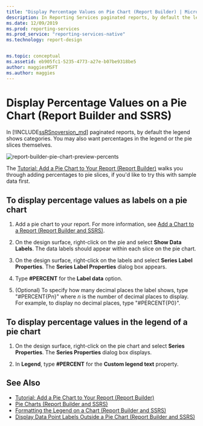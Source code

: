 ```yaml
---
title: "Display Percentage Values on Pie Chart (Report Builder) | Microsoft Docs"
description: In Reporting Services paginated reports, by default the legend shows categories. You may also want percentages in the legend or the pie slices themselves.
ms.date: 12/09/2019
ms.prod: reporting-services
ms.prod_service: "reporting-services-native"
ms.technology: report-design


ms.topic: conceptual
ms.assetid: eb905fc1-5235-4773-a27e-b07be9318be5
author: maggiesMSFT
ms.author: maggies
---
```

# Display Percentage Values on a Pie Chart (Report Builder and SSRS)
In [!INCLUDE[ssRSnoversion_md](../../includes/ssrsnoversion-md.md)] paginated reports, by default the legend shows categories. You may also want percentages in the legend or the pie slices themselves.   

![report-builder-pie-chart-preview-percents](../../reporting-services/media/report-builder-pie-chart-preview-percents.png)

 The [Tutorial: Add a Pie Chart to Your Report (Report Builder)](../tutorial-add-a-pie-chart-to-your-report-report-builder.md) walks you through adding percentages to pie slices, if you'd like to try this with sample data first.
 
  
## To display percentage values as labels on a pie chart  
  
1.  Add a pie chart to your report. For more information, see [Add a Chart to a Report &#40;Report Builder and SSRS&#41;](../../reporting-services/report-design/add-a-chart-to-a-report-report-builder-and-ssrs.md).  
  
2.  On the design surface, right-click on the pie and select **Show Data Labels**. The data labels should appear within each slice on the pie chart.  
  
3.  On the design surface, right-click on the labels and select **Series Label Properties**. The **Series Label Properties** dialog box appears.  
  
4.  Type **#PERCENT** for the **Label data** option.  
  
5.  (Optional) To specify how many decimal places the label shows, type "#PERCENT{P*n*}" where *n* is the number of decimal places to display. For example, to display no decimal places, type "#PERCENT{P0}".  
  
## To display percentage values in the legend of a pie chart  
  
1.  On the design surface, right-click on the pie chart and select **Series Properties**. The **Series Properties** dialog box displays.  
  
2.  In **Legend**, type **#PERCENT** for the **Custom legend text** property.  
  
## See Also  
* [Tutorial: Add a Pie Chart to Your Report (Report Builder)](../tutorial-add-a-pie-chart-to-your-report-report-builder.md)
*  [Pie Charts &#40;Report Builder and SSRS&#41;](../../reporting-services/report-design/pie-charts-report-builder-and-ssrs.md)   
*  [Formatting the Legend on a Chart &#40;Report Builder and SSRS&#41;](../../reporting-services/report-design/chart-legend-formatting-report-builder.md)   
*  [Display Data Point Labels Outside a Pie Chart &#40;Report Builder and SSRS&#41;](../../reporting-services/report-design/display-data-point-labels-outside-a-pie-chart-report-builder-and-ssrs.md)   
 
  
